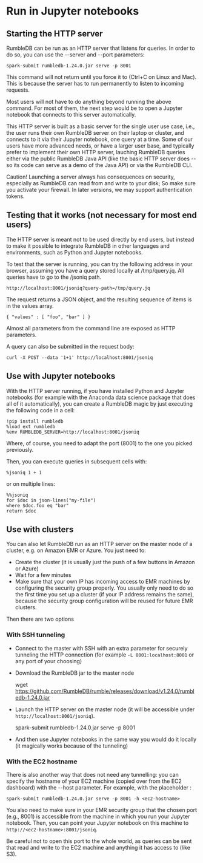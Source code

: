 # Run in Jupyter notebooks

## Starting the HTTP server

RumbleDB can be run as an HTTP server that listens for queries. In order to do so, you can use the --server and --port parameters:

```
spark-submit rumbledb-1.24.0.jar serve -p 8001
```

This command will not return until you force it to (Ctrl+C on Linux and Mac). This is because the server has to run permanently to listen to incoming requests.

Most users will not have to do anything beyond running the above command. For most of them, the next step would be to open a Jupyter notebook that connects to this server automatically.

This HTTP server is built as a basic server for the single user use case, i.e., the user runs their own RumbleDB server on their laptop or cluster, and connects to it via their Jupyter notebook, one query at a time. Some of our users have more advanced needs, or have a larger user base, and typically prefer to implement their own HTTP server, lauching RumbleDB queries either via the public RumbleDB Java API (like the basic HTTP server does -- so its code can serve as a demo of the Java API) or via the RumbleDB CLI.

Caution! Launching a server always has consequences on security, especially as RumbleDB can read from and write to your disk; So make sure you activate your firewall. In later versions, we may support authentication tokens.

## Testing that it works (not necessary for most end users)

The HTTP server is meant not to be used directly by end users, but instead to make it possible to integrate RumbleDB in other languages and environments, such as Python and Jupyter notebooks.

To test that the server is running, you can try the following address in your browser, assuming you have a query stored locally at /tmp/query.jq. All queries have to go to the /jsoniq path.

```
http://localhost:8001/jsoniq?query-path=/tmp/query.jq
```

The request returns a JSON object, and the resulting sequence of items is in the values array.

```
{ "values" : [ "foo", "bar" ] }
```

Almost all parameters from the command line are exposed as HTTP parameters.

A query can also be submitted in the request body:

```
curl -X POST --data '1+1' http://localhost:8001/jsoniq
```

## Use with Jupyter notebooks

With the HTTP server running, if you have installed Python and Jupyter notebooks (for example with the Anaconda data science package that does all of it automatically), you can create a RumbleDB magic by just executing the following code in a cell:

```
!pip install rumbledb
%load_ext rumbledb
%env RUMBLEDB_SERVER=http://localhost:8001/jsoniq
```

Where, of course, you need to adapt the port (8001) to the one you picked previously.

Then, you can execute queries in subsequent cells with:

```
%jsoniq 1 + 1
```

or on multiple lines:

```
%%jsoniq
for $doc in json-lines("my-file")
where $doc.foo eq "bar"
return $doc

```

## Use with clusters

You can also let RumbleDB run as an HTTP server on the master node of a cluster, e.g. on Amazon EMR or Azure. You just need to:

* Create the cluster (it is usually just the push of a few buttons in Amazon or Azure)
* Wait for a few minutes
* Make sure that your own IP has incoming access to EMR machines by configuring the security group properly. You usually only need to do so the first time you set up a cluster (if your IP address remains the same), because the security group configuration will be reused for future EMR clusters.

Then there are two options

### With SSH tunneling

* Connect to the master with SSH with an extra parameter for securely tunneling the HTTP connection (for example `-L 8001:localhost:8001` or any port of your choosing)
*   Download the RumbleDB jar to the master node

    wget https://github.com/RumbleDB/rumble/releases/download/v1.24.0/rumbledb-1.24.0.jar
*   Launch the HTTP server on the master node (it will be accessible under `http://localhost:8001/jsoniq`).

    spark-submit rumbledb-1.24.0.jar serve -p 8001
* And then use Jupyter notebooks in the same way you would do it locally (it magically works because of the tunneling)

### With the EC2 hostname

There is also another way that does not need any tunnelling: you can specify the hostname of your EC2 machine (copied over from the EC2 dashboard) with the --host parameter. For example, with the placeholder :

```
spark-submit rumbledb-1.24.0.jar serve -p 8001 -h <ec2-hostname>
```

You also need to make sure in your EMR security group that the chosen port (e.g., 8001) is accessible from the machine in which you run your Jupyter notebook. Then, you can point your Jupyter notebook on this machine to `http://<ec2-hostname>:8001/jsoniq`.

Be careful not to open this port to the whole world, as queries can be sent that read and write to the EC2 machine and anything it has access to (like S3).
